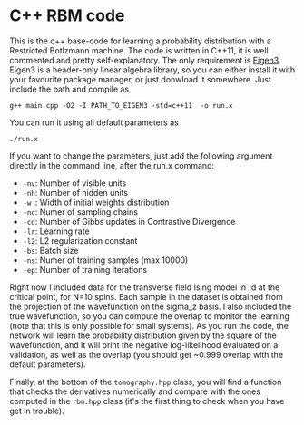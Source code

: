 # C++ RBM code
This is the c++ base-code for learning a probability distribution with a Restricted Botlzmann machine. The code is written in C++11, it is well commented and pretty self-explanatory. The only requirement is [Eigen3][1]. Eigen3 is a header-only linear algebra library, so you can either install it with your favourite package manager, or just donwload it somewhere. Just include the path and compile as

`g++ main.cpp -O2 -I PATH_TO_EIGEN3 -std=c++11  -o run.x`

You can run it using all default parameters as

`./run.x`

If you want to change the parameters, just add the following argument directly in the command line, after the run.x command:

* `-nv`: Number of visible units
* `-nh`: Number of hidden units
* `-w `: Width of initial weights distribution
* `-nc`: Numer of sampling chains
* `-cd`: Number of Gibbs updates in Contrastive Divergence
* `-lr`: Learning rate
* `-l2`: L2 regularization constant
* `-bs`: Batch size
* `-ns`: Numer of training samples (max 10000)
* `-ep`: Number of training iterations 


RIght now I included data for the transverse field Ising model in 1d at the critical point, for N=10 spins. Each sample in the dataset is obtained from the projection of the wavefunction on the sigma_z basis. I also included the true wavefunction, so you can compute the overlap to monitor the learning (note that this is only possible for small systems). As you run the code, the network will learn the probability distribution given by the square of the wavefunction, and it will print the negative log-likelihood evaluated on a validation, as well as the overlap (you should get ~0.999 overlap with the default parameters).
 
Finally, at the bottom of the `tomography.hpp` class, you will find a function that checks the derivatives numerically and compare with the ones computed in the `rbm.hpp` class (it's the first thing to check when you have get in trouble).



[1]: https://eigen.tuxfamily.org
